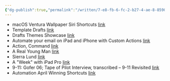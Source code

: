 ```yaml
---
{"dg-publish":true,"permalink":"/written/7-e8-fb-6-fc-2-b27-4-ae-8-8590-e2550-ec-7-e5-aa/","dgHomeLink":true,"dgPassFrontmatter":false}
---
```


- macOS Ventura Wallpaper Siri Shortcuts [link](https://handsetmag.wordpress.com/?p=649)
- Template Drafts [link](https://handsetmag.wordpress.com/?p=645)
- Drafts Themes Showcase [link](https://handsetmag.wordpress.com/2022/07/22/drafts-themes-showcase/)
- Automate your email on iPad and iPhone with Custom Actions [link](https://handsetmag.wordpress.com/2022/07/18/automate-your-email-on-ipad-and-iphone-with-custom-actions/)
- Action, Command [link](https://handsetmag.wordpress.com/2022/07/09/action-command/)
- A Real Young Man [link](https://handsetmag.wordpress.com/?p=619)
- Sierra Lund [link](https://handsetmag.wordpress.com/2022/06/18/sierra-lund/)
- A &quot;Week&quot; with iPad Pro [link](https://handsetmag.wordpress.com/?p=605)
- 9-11: Gofer 06; Tape of Pilot Interview, transcribed – 9-11 Revisited [link](https://handsetmag.wordpress.com/?p=603)
- Automation April Winning Shortcuts [link](https://handsetmag.wordpress.com/2022/05/12/automation-april-winning-shortcuts/)